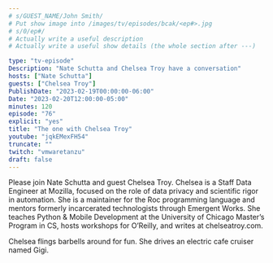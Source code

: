 ```yaml
---
# s/GUEST_NAME/John Smith/
# Put show image into /images/tv/episodes/bcak/<ep#>.jpg
# s/0/ep#/
# Actually write a useful description
# Actually write a useful show details (the whole section after ---)

type: "tv-episode"
Description: "Nate Schutta and Chelsea Troy have a conversation"
hosts: ["Nate Schutta"]
guests: ["Chelsea Troy"]
PublishDate: "2023-02-19T00:00:00-06:00"
Date: "2023-02-20T12:00:00-05:00"
minutes: 120
episode: "76"
explicit: "yes"
title: "The one with Chelsea Troy"
youtube: "jqkEMexFH54"
truncate: ""
twitch: "vmwaretanzu"
draft: false
---
```


Please join Nate Schutta and guest Chelsea Troy. Chelsea is a Staff Data Engineer at Mozilla, focused on the role of data privacy and scientific rigor in automation. She is a maintainer for the Roc programming language and mentors formerly incarcerated technologists through Emergent Works. She teaches Python & Mobile Development at the University of Chicago Master’s Program in CS, hosts workshops for O’Reilly, and writes at chelseatroy.com.

Chelsea flings barbells around for fun. She drives an electric cafe cruiser named Gigi.